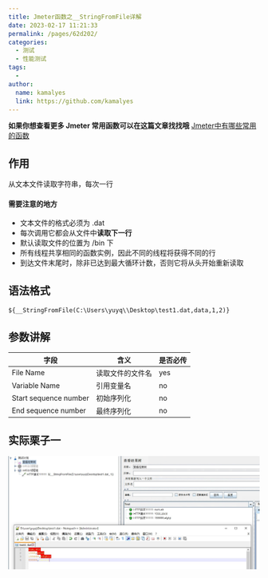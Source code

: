 ```yaml
---
title: Jmeter函数之__StringFromFile详解
date: 2023-02-17 11:21:33
permalink: /pages/62d202/
categories:
  - 测试
  - 性能测试
tags:
  - 
author: 
  name: kamalyes
  link: https://github.com/kamalyes
---
```

**如果你想查看更多 Jmeter 常用函数可以在这篇文章找找哦**
[Jmeter中有哪些常用的函数](./01.Jmeter中有哪些常用的函数.md)

作用
--

从文本文件读取字符串，每次一行

#### 需要注意的地方

*   文本文件的格式必须为 .dat 
*   每次调用它都会从文件中**读取下一行**
*   默认读取文件的位置为 /bin 下
*   所有线程共享相同的函数实例，因此不同的线程将获得不同的行
*   到达文件末尾时，除非已达到最大循环计数，否则它将从头开始重新读取

语法格式
----

```
${__StringFromFile(C:\Users\yuyq\\Desktop\test1.dat,data,1,2)}
```

参数讲解
----

| 字段 | 含义 | 是否必传 |
| --- | --- | --- |
| File Name | 读取文件的文件名 | yes |
| Variable Name | 引用变量名 | no |
| Start sequence number | 初始序列化 | no |
| End sequence number | 最终序列化 | no |

实际栗子一
-----
![](../../../assets/images/jmeter/1676602562892.jpg)
